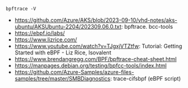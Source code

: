```
bpftrace -V
```

- https://github.com/Azure/AKS/blob/2023-09-10/vhd-notes/aks-ubuntu/AKSUbuntu-2204/202309.06.0.txt: bpftrace. bcc-tools
- https://ebpf.io/labs/
- https://www.lizrice.com/
- https://www.youtube.com/watch?v=TJgxjVTZtfw: Tutorial: Getting Started with eBPF - Liz Rice, Isovalent
- https://www.brendangregg.com/BPF/bpftrace-cheat-sheet.html
- https://manpages.debian.org/testing/bpfcc-tools/index.html
- https://github.com/Azure-Samples/azure-files-samples/tree/master/SMBDiagnostics: trace-cifsbpf (eBPF script)
